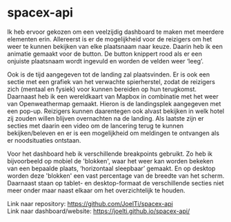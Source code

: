 # spacex-api
Ik heb ervoor gekozen om een veelzijdig dashboard te maken met meerdere elementen erin. Allereerst is er de mogelijkheid voor de reizigers om het weer te kunnen bekijken van elke plaatsnaam naar keuze. Daarin heb ik een animatie gemaakt voor de button. De button knippert rood als er een onjuiste plaatsnaam wordt ingevuld en worden de velden weer ‘leeg’.

Ook is de tijd aangegeven tot de landing zal plaatsvinden. Er is ook een sectie met een grafiek van het verwachte spierherstel, zodat de reizigers zich (mentaal en fysiek) voor kunnen bereiden op hun terugkomst. Daarnaast heb ik een wereldkaart van Mapbox in combinatie met het weer van Openweathermap gemaakt. Hieron is de landingsplek aangegeven met een pop-up. Reizigers kunnen daarentegen ook alvast bekijken in welk hotel zij zouden willen blijven overnachten na de landing. Als laatste zijn er secties met daarin een video om de lancering terug te kunnen bekijken/beleven en er is een mogelijkheid om meldingen te ontvangen als er noodsituaties ontstaan.

Voor het dashboard heb ik verschillende breakpoints gebruikt. Zo heb ik bijvoorbeeld op mobiel de 'blokken', waar het weer kan worden bekeken van een bepaalde plaats, ‘horizontaal sleepbaar’ gemaakt. En op desktop worden deze 'blokken' een vast percentage van de breedte van het scherm. Daarnaast staan op tablet- en desktop-formaat de verschillende secties niet meer onder maar naast elkaar om het overzichtelijk te houden.

Link naar repository: https://github.com/JoelTi/spacex-api  
Link naar dashboard/website: https://joelti.github.io/spacex-api/
